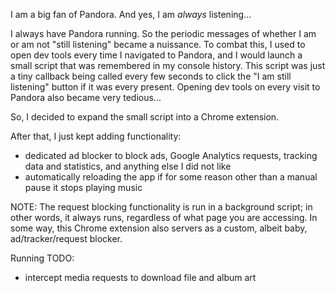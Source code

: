 I am a big fan of Pandora. And yes, I am *always* listening...

I always have Pandora running. So the periodic messages of whether I am or am not "still listening" became a nuissance. To combat this, I used to open dev tools every time I navigated to Pandora, and I would launch a small script that was remembered in my console history. This script was just a tiny callback being called every few seconds to click the "I am still listening" button if it was every present. Opening dev tools on every visit to Pandora also became very tedious...

So, I decided to expand the small script into a Chrome extension. 

After that, I just kept adding functionality:
* dedicated ad blocker to block ads, Google Analytics requests, tracking data and statistics, and anything else I did not like
* automatically reloading the app if for some reason other than a manual pause it stops playing music

NOTE:
The request blocking functionality is run in a background script; in other words, it always runs, regardless of what page you are accessing. In some way, this Chrome extension also servers as a custom, albeit baby, ad/tracker/request blocker.

Running TODO:
* intercept media requests to download file and album art
